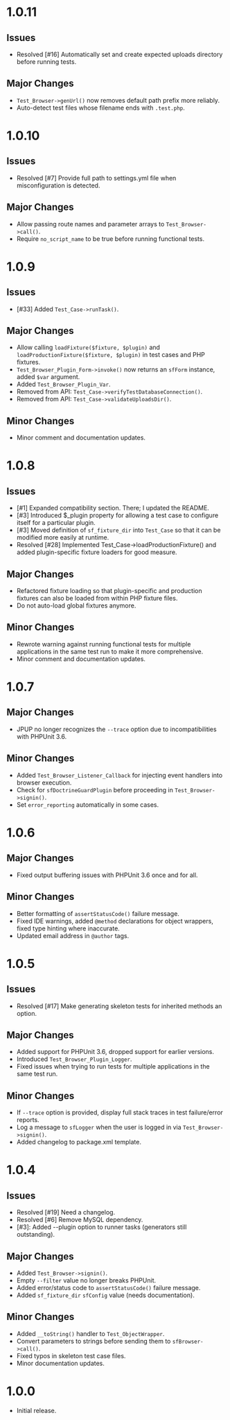 # 1.0.11
## Issues
- Resolved [#16] Automatically set and create expected uploads directory before running tests.

## Major Changes
- `Test_Browser->genUrl()` now removes default path prefix more reliably.
- Auto-detect test files whose filename ends with `.test.php`.

# 1.0.10
## Issues
- Resolved [#7] Provide full path to settings.yml file when misconfiguration is detected.

## Major Changes
- Allow passing route names and parameter arrays to `Test_Browser->call()`.
- Require `no_script_name` to be true before running functional tests.

# 1.0.9
## Issues
- [#33] Added `Test_Case->runTask()`.

## Major Changes
- Allow calling `loadFixture($fixture, $plugin)` and
  `loadProductionFixture($fixture, $plugin)` in test cases and PHP fixtures.
- `Test_Browser_Plugin_Form->invoke()` now returns an `sfForm` instance, added
  `$var` argument.
- Added `Test_Browser_Plugin_Var`.
- Removed from API: `Test_Case->verifyTestDatabaseConnection()`.
- Removed from API: `Test_Case->validateUploadsDir()`.

## Minor Changes
- Minor comment and documentation updates.

# 1.0.8
## Issues
- [#1] Expanded compatibility section.  There; I updated the README.
- [#3] Introduced $_plugin property for allowing a test case to configure itself
  for a particular plugin.
- [#3] Moved definition of `sf_fixture_dir` into `Test_Case` so that it can be
  modified more easily at runtime.
- Resolved [#28] Implemented Test_Case->loadProductionFixture() and added
  plugin-specific fixture loaders for good measure.

## Major Changes
- Refactored fixture loading so that plugin-specific and production fixtures can
  also be loaded from within PHP fixture files.
- Do not auto-load global fixtures anymore.

## Minor Changes
- Rewrote warning against running functional tests for multiple applications in
  the same test run to make it more comprehensive.
- Minor comment and documentation updates.

# 1.0.7
## Major Changes
- JPUP no longer recognizes the `--trace` option due to incompatibilities with
  PHPUnit 3.6.

## Minor Changes
- Added `Test_Browser_Listener_Callback` for injecting event handlers into
  browser execution.
- Check for `sfDoctrineGuardPlugin` before proceeding in
  `Test_Browser->signin()`.
- Set `error_reporting` automatically in some cases.

# 1.0.6
## Major Changes
- Fixed output buffering issues with PHPUnit 3.6 once and for all.

## Minor Changes
- Better formatting of `assertStatusCode()` failure message.
- Fixed IDE warnings, added `@method` declarations for object wrappers, fixed
  type hinting where inaccurate.
- Updated email address in `@author` tags.

# 1.0.5
## Issues
- Resolved [#17] Make generating skeleton tests for inherited methods an
  option.

## Major Changes
- Added support for PHPUnit 3.6, dropped support for earlier versions.
- Introduced `Test_Browser_Plugin_Logger`.
- Fixed issues when trying to run tests for multiple applications in the same
  test run.

## Minor Changes
- If `--trace` option is provided, display full stack traces in test
  failure/error reports.
- Log a message to `sfLogger` when the user is logged in via
  `Test_Browser->signin()`.
- Added changelog to package.xml template.

# 1.0.4
## Issues
- Resolved [#19] Need a changelog.
- Resolved [#6]  Remove MySQL dependency.
- [#3]:  Added --plugin option to runner tasks (generators still outstanding).

## Major Changes
- Added `Test_Browser->signin()`.
- Empty `--filter` value no longer breaks PHPUnit.
- Added error/status code to `assertStatusCode()` failure message.
- Added `sf_fixture_dir` `sfConfig` value (needs documentation).

## Minor Changes
- Added `__toString()` handler to `Test_ObjectWrapper`.
- Convert parameters to strings before sending them to `sfBrowser->call()`.
- Fixed typos in skeleton test case files.
- Minor documentation updates.

# 1.0.0
- Initial release.